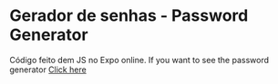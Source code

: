 # Gerador de senhas - Password Generator
 Código feito dem JS no Expo online. If you want to see the password generator [Click here](https://snack.expo.dev/@patriciaban/d9ecec)
 #
 
